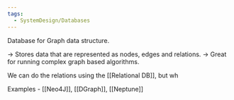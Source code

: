 ```yaml
---
tags:
  - SystemDesign/Databases
---
```

Database for Graph data structure.

-> Stores data that are represented as nodes, edges and relations.
-> Great for running complex graph based algorithms.

We can do the relations using the [[Relational DB]], but wh


Examples - [[Neo4J]], [[DGraph]], [[Neptune]]
